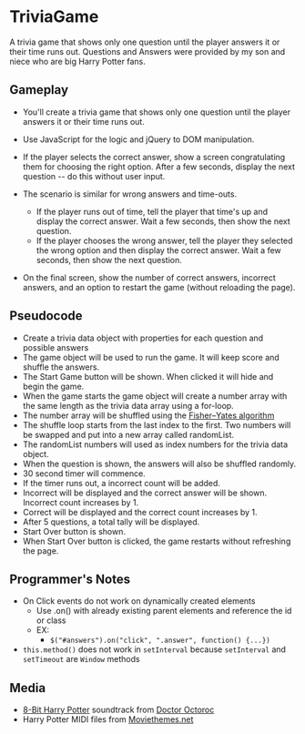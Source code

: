# TriviaGame
A trivia game that shows only one question until the player answers it or their time runs out.
Questions and Answers were provided by my son and niece who are big Harry Potter fans.

## Gameplay
* You'll create a trivia game that shows only one question until the player answers it or their time runs out.

* Use JavaScript for the logic and jQuery to DOM manipulation.

* If the player selects the correct answer, show a screen congratulating them for choosing the right option. After a few seconds, display the next question -- do this without user input.

* The scenario is similar for wrong answers and time-outs.

  * If the player runs out of time, tell the player that time's up and display the correct answer. Wait a few seconds, then show the next question.
  * If the player chooses the wrong answer, tell the player they selected the wrong option and then display the correct answer. Wait a few seconds, then show the next question.

* On the final screen, show the number of correct answers, incorrect answers, and an option to restart the game (without reloading the page).

## Pseudocode
* Create a trivia data object with properties for each question and possible answers
* The game object will be used to run the game. It will keep score and shuffle the answers.
* The Start Game button will be shown. When clicked it will hide and begin the game.
* When the game starts the game object will create a number array with the same length as the trivia data array using a for-loop.
* The number array will be shuffled using the [Fisher–Yates algorithm](https://en.wikipedia.org/wiki/Fisher–Yates_shuffle)
* The shuffle loop starts from the last index to the first. Two numbers will be swapped and put into a new array called randomList.
* The randomList numbers will used as index numbers for the trivia data object.
* When the question is shown, the answers will also be shuffled randomly.
* 30 second timer will commence.
* If the timer runs out, a incorrect count will be added.
* Incorrect will be displayed and the correct answer will be shown. Incorrect count increases by 1.
* Correct will be displayed and the correct count increases by 1.
* After 5 questions, a total tally will be displayed.
* Start Over button is shown.
* When Start Over button is clicked, the game restarts without refreshing the page.

## Programmer's Notes
* On Click events do not work on dynamically created elements
    * Use .on() with already existing parent elements and reference the id or class
    * EX: 
        * `$("#answers").on("click", ".answer", function() {...})`
* `this.method()` does not work in `setInterval` because `setInterval` and `setTimeout` are `Window` methods

## Media 

* [8-Bit Harry Potter](http://www.doctoroctoroc.com/8-bit-harry-potter.php) soundtrack from [Doctor Octoroc](http://www.doctoroctoroc.com)
* Harry Potter MIDI files from [Moviethemes.net](http://moviethemes.net/H1.html)
